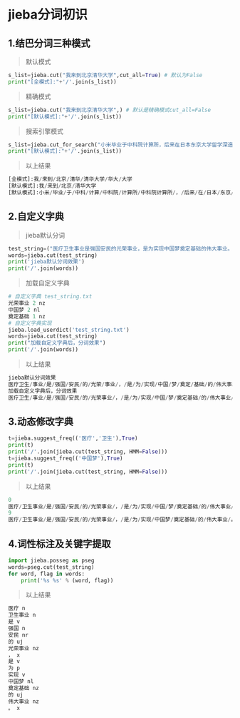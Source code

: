 # jieba分词初识

## 1.结巴分词三种模式
>默认模式

```python
s_list=jieba.cut("我来到北京清华大学",cut_all=True) # 默认为False
print("[全模式]:"+'/'.join(s_list))
```

>精确模式

```python
s_list=jieba.cut("我来到北京清华大学",) # 默认是精确模式cut_all=False
print("[默认模式]:"+'/'.join(s_list))
```
>搜索引擎模式

```python
s_list=jieba.cut_for_search("小米毕业于中科院计算所，后来在日本东京大学留学深造") # 搜索引擎模式
print("[默认模式]:"+'/'.join(s_list))
```
>以上结果
```python
[全模式]:我/来到/北京/清华/清华大学/华大/大学
[默认模式]:我/来到/北京/清华大学
[默认模式]:小米/毕业/于/中科/计算/中科院/计算所/中科院计算所/，/后来/在/日本/东京/大学/日本东京大学/留学/深造
```
## 2.自定义字典

>jieba默认分词

```python
test_string=("医疗卫生事业是强国安民的光荣事业，是为实现中国梦奠定基础的伟大事业。")
words=jieba.cut(test_string)
print('jieba默认分词效果')
print('/'.join(words))
```
>加载自定义字典

```python
# 自定义字典 test_string.txt
光荣事业 2 nz
中国梦 2 nl
奠定基础 1 nz
# 自定义字典实现
jieba.load_userdict('test_string.txt')
words=jieba.cut(test_string)
print("加载自定义字典后，分词效果")
print('/'.join(words))
```
>以上结果

```python
jieba默认分词效果
医疗卫生/事业/是/强国/安民/的/光荣/事业/，/是/为/实现/中国/梦/奠定/基础/的/伟大事业/。
加载自定义字典后，分词效果
医疗卫生/事业/是/强国/安民/的/光荣事业/，/是/为/实现/中国/梦/奠定基础/的/伟大事业/。

```
## 3.动态修改字典

```python
t=jieba.suggest_freq(('医疗','卫生'),True)
print(t)
print('/'.join(jieba.cut(test_string, HMM=False)))
t=jieba.suggest_freq(('中国梦'),True)
print(t)
print('/'.join(jieba.cut(test_string, HMM=False)))
```
>以上结果

```python
0
医疗/卫生事业/是/强国/安民/的/光荣事业/，/是/为/实现/中国/梦/奠定基础/的/伟大事业/。
9
医疗/卫生事业/是/强国/安民/的/光荣事业/，/是/为/实现/中国梦/奠定基础/的/伟大事业/。
```
## 4.词性标注及关键字提取

```python
import jieba.posseg as pseg
words=pseg.cut(test_string)
for word, flag in words:
    print('%s %s' % (word, flag))
```
>以上结果
```python
医疗 n
卫生事业 n
是 v
强国 n
安民 nr
的 uj
光荣事业 nz
， x
是 v
为 p
实现 v
中国梦 nl
奠定基础 nz
的 uj
伟大事业 nz
。 x


```
